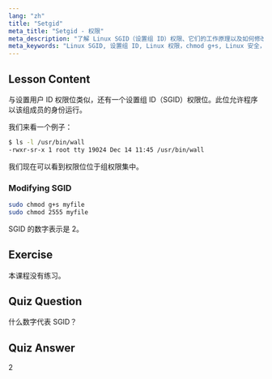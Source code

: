 ```yaml
---
lang: "zh"
title: "Setgid"
meta_title: "Setgid - 权限"
meta_description: "了解 Linux SGID（设置组 ID）权限、它们的工作原理以及如何修改它们。理解这个关键的 Linux 安全概念。"
meta_keywords: "Linux SGID, 设置组 ID, Linux 权限，chmod g+s, Linux 安全，Linux 初学者，Linux 教程"
---
```


## Lesson Content

与设置用户 ID 权限位类似，还有一个设置组 ID（SGID）权限位。此位允许程序以该组成员的身份运行。

我们来看一个例子：

```bash
$ ls -l /usr/bin/wall
-rwxr-sr-x 1 root tty 19024 Dec 14 11:45 /usr/bin/wall
```

我们现在可以看到权限位位于组权限集中。

### Modifying SGID

```bash
sudo chmod g+s myfile
sudo chmod 2555 myfile
```

SGID 的数字表示是 2。

## Exercise

本课程没有练习。

## Quiz Question

什么数字代表 SGID？

## Quiz Answer

2
